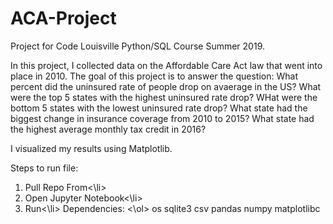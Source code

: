 # ACA-Project
Project for Code Louisville Python/SQL Course Summer 2019.

In this project, I collected data on the Affordable Care Act law that went into place in 2010. The goal of this project is to answer the question: What percent did the uninsured rate of people drop on avaerage in the US? What were the top 5 states with the highest uninsured rate drop? WHat were the bottom 5 states with the lowest uninsured rate drop? What state had the biggest change in insurance coverage from 2010 to 2015? What state had the highest average monthly tax credit in 2016?

I visualized my results using Matplotlib.

Steps to run file:
<ol>
<li>Pull Repo From<\li>
<li>Open Jupyter Notebook<\li>
<li>Run<\li>
Dependencies:
<\ol>
os
sqlite3
csv
pandas
numpy
matplotlibc

